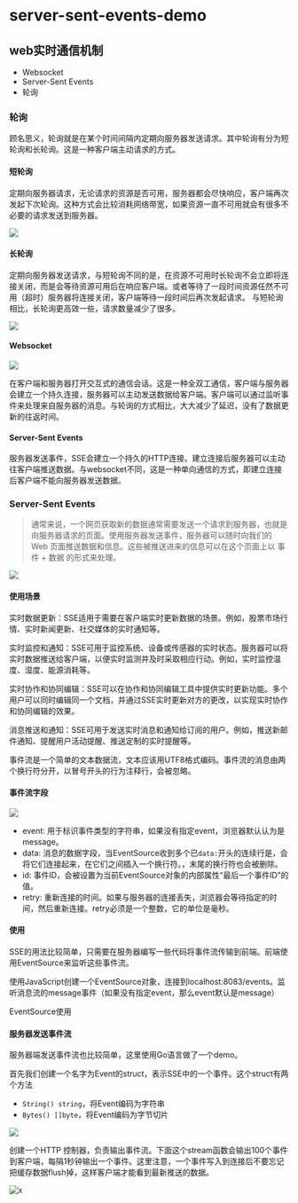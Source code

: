 # server-sent-events-demo

## web实时通信机制

* Websocket
* Server-Sent Events
* 轮询

### 轮询

顾名思义，轮询就是在某个时间间隔内定期向服务器发送请求。其中轮询有分为短轮询和长轮询。这是一种客户端主动请求的方式。

#### 短轮询

定期向服务器请求，无论请求的资源是否可用，服务器都会尽快响应，客户端再次发起下次轮询。这种方式会比较消耗网络带宽，如果资源一直不可用就会有很多不必要的请求发送到服务器。

![](https://article.biliimg.com/bfs/article/04d62b2b38b5f447d1eeb20110cc4111dad8cc86.png)


#### 长轮询
定期向服务器发送请求，与短轮询不同的是，在资源不可用时长轮询不会立即将连接关闭，而是会等待资源可用后在响应客户端。或者等待了一段时间资源任然不可用（超时）服务器将连接关闭，客户端等待一段时间后再次发起请求。
与短轮询相比，长轮询更高效一些，请求数量减少了很多。

![](https://article.biliimg.com/bfs/article/3c6811555f7109596b6d4e205360d7c6bf8eb67c.png)

#### Websocket

![](https://article.biliimg.com/bfs/article/3c6811555f7109596b6d4e205360d7c6bf8eb67c.png)

在客户端和服务器打开交互式的通信会话。这是一种全双工通信，客户端与服务器会建立一个持久连接，服务器可以主动发送数据给客户端。客户端可以通过监听事件来处理来自服务器的消息。与轮询的方式相比，大大减少了延迟，没有了数据更新的往返时间。

#### Server-Sent Events

服务器发送事件，SSE会建立一个持久的HTTP连接。建立连接后服务器可以主动往客户端推送数据。与websocket不同，这是一种单向通信的方式，即建立连接后客户端不能向服务器发送数据。

### Server-Sent Events
> 通常来说，一个网页获取新的数据通常需要发送一个请求到服务器，也就是向服务器请求的页面。使用服务器发送事件，服务器可以随时向我们的 Web 页面推送数据和信息。这些被推送进来的信息可以在这个页面上以 事件 + 数据 的形式来处理。

![](https://article.biliimg.com/bfs/article/e34404062b6adc3355411ed2a1610052640b3694.png)

#### 使用场景

实时数据更新：SSE适用于需要在客户端实时更新数据的场景。例如，股票市场行情、实时新闻更新、社交媒体的实时通知等。

实时监控和通知：SSE可用于监控系统、设备或传感器的实时状态。服务器可以将实时数据推送给客户端，以便实时监测并及时采取相应行动。例如，实时监控温度、湿度、能源消耗等。

实时协作和协同编辑：SSE可以在协作和协同编辑工具中提供实时更新功能。多个用户可以同时编辑同一个文档，并通过SSE实时更新对方的更改，以实现实时协作和协同编辑的效果。

消息推送和通知：SSE可用于发送实时消息和通知给订阅的用户。例如，推送新邮件通知、提醒用户活动提醒、推送定制的实时提醒等。

事件流是一个简单的文本数据流，文本应该用UTF8格式编码。事件流的消息由两个换行符分开，以冒号开头的行为注释行，会被忽略。

#### 事件流字段

![](https://article.biliimg.com/bfs/article/a566e50b0051cd78a28c3ec641865d54231214f4.png)

* event: 用于标识事件类型的字符串，如果没有指定event，浏览器默认认为是message。
* data: 消息的数据字段，当EventSource收到多个已```data:```开头的连续行是，会将它们连接起来，在它们之间插入一个换行符。，末尾的换行符也会被删除。
* id: 事件ID，会被设置为当前EventSource对象的内部属性“最后一个事件ID”的值。
* retry: 重新连接的时间。如果与服务器的连接丢失，浏览器会等待指定的时间，然后重新连接。retry必须是一个整数，它的单位是毫秒。

#### 使用

SSE的用法比较简单，只需要在服务器编写一些代码将事件流传输到前端。前端使用EventSource来监听这些事件流。

使用JavaScript创建一个EventSource对象，连接到localhost:8083/events。监听消息流的message事件（如果没有指定event，那么event默认是message）

EventSource使用


#### 服务器发送事件流

服务器端发送事件流也比较简单，这里使用Go语言做了一个demo。

首先我们创建一个名字为Event的struct，表示SSE中的一个事件。这个struct有两个方法

* `String() string`，将Event编码为字符串
* `Bytes() []byte`，将Event编码为字节切片

![](https://article.biliimg.com/bfs/article/64ceff601c636f4426809085c6f150a5b0d1a4cb.pngd239667cfb2d8f93a2.png)

创建一个HTTP 控制器，负责输出事件流。下面这个stream函数会输出100个事件到客户端，每隔1秒钟输出一个事件。这里注意，一个事件写入到连接后不要忘记把缓存数据flush掉，这样客户端才能看到最新推送的数据。


![x](https://article.biliimg.com/bfs/article/64ceff601c636f4426809085c6f150a5b0d1a4cb.png)
